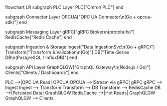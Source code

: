 flowchart LR
  subgraph PLC Layer
    PLC["Omron PLC"]
  end

  subgraph Connector Layer
    OPCUA["OPC UA Connector\n(Go + opcua-sdk)"]
  end

  subgraph Messaging Layer
    gRPC["gRPC Broker\n(protobufs)"]
    RedisCache["Redis Cache"]
  end

  subgraph Ingestion & Storage
    Ingest["Data IngestionSvc\n(Go + gRPC)"]
    Transform["Transform & Validation\n(Go)"]
    DB["Time-Series DB\n(PostgreSQL / InfluxDB)"]
  end

  subgraph API Layer
    GraphQLGW["GraphQL Gateway\n(Node.js / Go)"]
    Clients["Clients / Dashboards"]
  end

  PLC -->|OPC UA Read| OPCUA
  OPCUA -->|Stream via gRPC| gRPC
  gRPC --> Ingest
  Ingest --> Transform
  Transform --> DB
  Transform --> RedisCache
  DB -->|Persisted Data| GraphQLGW
  RedisCache -->|Hot Reads| GraphQLGW
  GraphQLGW --> Clients
